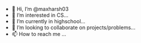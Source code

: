 - 👋 Hi, I’m @maxharsh03
- 👀 I’m interested in CS...
- 🌱 I’m currently in highschool...
- 💞️ I’m looking to collaborate on projects/problems...
- 📫 How to reach me ...

<!---
maxharsh03/maxharsh03 is a ✨ special ✨ repository because its `README.md` (this file) appears on your GitHub profile.
You can click the Preview link to take a look at your changes.
--->
